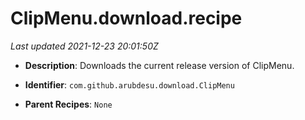 # ClipMenu.download.recipe

_Last updated 2021-12-23 20:01:50Z_

- **Description**: Downloads the current release version of ClipMenu.

- **Identifier**: `com.github.arubdesu.download.ClipMenu`

- **Parent Recipes**: `None`
